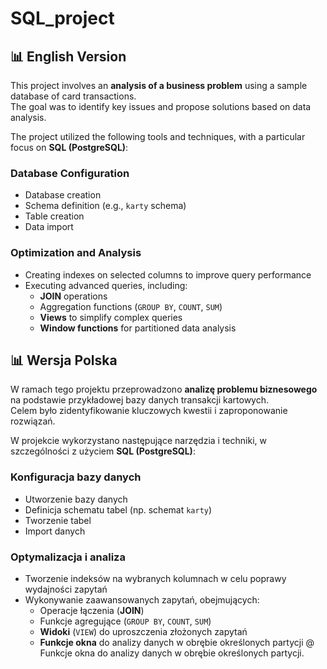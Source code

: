# SQL_project

## 📊 English Version

This project involves an **analysis of a business problem** using a sample database of card transactions.  
The goal was to identify key issues and propose solutions based on data analysis.  

The project utilized the following tools and techniques, with a particular focus on **SQL (PostgreSQL)**:

### Database Configuration
- Database creation  
- Schema definition (e.g., `karty` schema)  
- Table creation  
- Data import

### Optimization and Analysis
- Creating indexes on selected columns to improve query performance  
- Executing advanced queries, including:  
  - **JOIN** operations  
  - Aggregation functions (`GROUP BY`, `COUNT`, `SUM`)  
  - **Views** to simplify complex queries  
  - **Window functions** for partitioned data analysis  

## 📊  Wersja Polska

W ramach tego projektu przeprowadzono **analizę problemu biznesowego** na podstawie przykładowej bazy danych transakcji kartowych.  
Celem było zidentyfikowanie kluczowych kwestii i zaproponowanie rozwiązań.  

W projekcie wykorzystano następujące narzędzia i techniki, w szczególności z użyciem **SQL (PostgreSQL)**:

### Konfiguracja bazy danych
- Utworzenie bazy danych  
- Definicja schematu tabel (np. schemat `karty`)  
- Tworzenie tabel  
- Import danych

### Optymalizacja i analiza
- Tworzenie indeksów na wybranych kolumnach w celu poprawy wydajności zapytań  
- Wykonywanie zaawansowanych zapytań, obejmujących:  
  - Operacje łączenia (**JOIN**)  
  - Funkcje agregujące (`GROUP BY`, `COUNT`, `SUM`)  
  - **Widoki** (`VIEW`) do uproszczenia złożonych zapytań  
  - **Funkcje okna** do analizy danych w obrębie określonych partycji
    @ Funkcje okna do analizy danych w obrębie określonych partycji.

    
